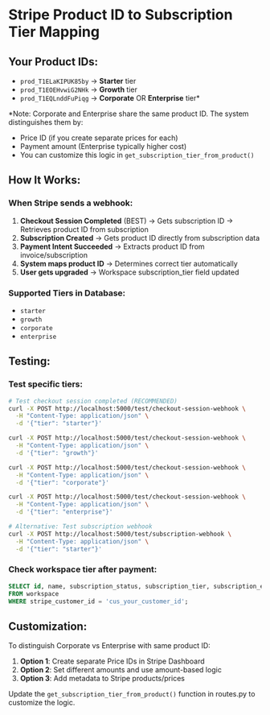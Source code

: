 # Stripe Product ID to Subscription Tier Mapping

## Your Product IDs:
- `prod_T1ELaKIPUK85by` → **Starter** tier
- `prod_T1EOEHvwiG2NHk` → **Growth** tier  
- `prod_T1EQLnddFuPiqg` → **Corporate** OR **Enterprise** tier*

*Note: Corporate and Enterprise share the same product ID. The system distinguishes them by:
- Price ID (if you create separate prices for each)
- Payment amount (Enterprise typically higher cost)
- You can customize this logic in `get_subscription_tier_from_product()`

## How It Works:

### When Stripe sends a webhook:
1. **Checkout Session Completed** (BEST) → Gets subscription ID → Retrieves product ID from subscription
2. **Subscription Created** → Gets product ID directly from subscription data  
3. **Payment Intent Succeeded** → Extracts product ID from invoice/subscription
4. **System maps product ID** → Determines correct tier automatically
5. **User gets upgraded** → Workspace subscription_tier field updated

### Supported Tiers in Database:
- `starter`
- `growth` 
- `corporate`
- `enterprise`

## Testing:

### Test specific tiers:
```bash
# Test checkout session completed (RECOMMENDED)
curl -X POST http://localhost:5000/test/checkout-session-webhook \
  -H "Content-Type: application/json" \
  -d '{"tier": "starter"}'

curl -X POST http://localhost:5000/test/checkout-session-webhook \
  -H "Content-Type: application/json" \
  -d '{"tier": "growth"}'

curl -X POST http://localhost:5000/test/checkout-session-webhook \
  -H "Content-Type: application/json" \
  -d '{"tier": "corporate"}'

curl -X POST http://localhost:5000/test/checkout-session-webhook \
  -H "Content-Type: application/json" \
  -d '{"tier": "enterprise"}'

# Alternative: Test subscription webhook
curl -X POST http://localhost:5000/test/subscription-webhook \
  -H "Content-Type: application/json" \
  -d '{"tier": "starter"}'
```

### Check workspace tier after payment:
```sql
SELECT id, name, subscription_status, subscription_tier, subscription_end_date 
FROM workspace 
WHERE stripe_customer_id = 'cus_your_customer_id';
```

## Customization:

To distinguish Corporate vs Enterprise with same product ID:
1. **Option 1**: Create separate Price IDs in Stripe Dashboard
2. **Option 2**: Set different amounts and use amount-based logic  
3. **Option 3**: Add metadata to Stripe products/prices

Update the `get_subscription_tier_from_product()` function in routes.py to customize the logic.
